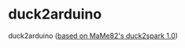 # duck2arduino
duck2arduino ([based on MaMe82's duck2spark 1.0](https://github.com/mame82/duck2spark))
